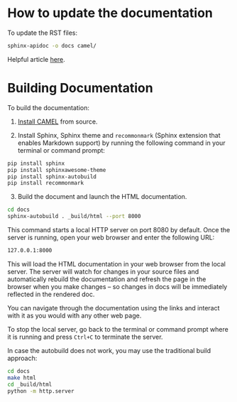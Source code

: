 # How to update the documentation

To update the RST files:
```bash
sphinx-apidoc -o docs camel/
```

Helpful article [here](https://towardsdatascience.com/documenting-python-code-with-sphinx-554e1d6c4f6d).

# Building Documentation

To build the documentation:

1. [Install CAMEL](https://github.com/camel-ai/camel/blob/master/README.md) from source.

2. Install Sphinx, Sphinx theme and `recommonmark` (Sphinx extension that enables Markdown support) by running the following command in your terminal or command prompt:
```bash
pip install sphinx
pip install sphinxawesome-theme
pip install sphinx-autobuild
pip install recommonmark
```

3. Build the document and launch the HTML documentation.
```bash
cd docs
sphinx-autobuild . _build/html --port 8000
```

This command starts a local HTTP server on port 8080 by default. Once the server is running, open your web browser and enter the following URL:
```bash
127.0.0.1:8000
```
This will load the HTML documentation in your web browser from the local server. The server will watch for changes in your source files and automatically rebuild the documentation and refresh the page in the browser when you make changes – so changes in docs will be immediately reflected in the rendered doc.

You can navigate through the documentation using the links and interact with it as you would with any other web page.

To stop the local server, go back to the terminal or command prompt where it is running and press `Ctrl+C` to terminate the server.

In case the autobuild does not work, you may use the traditional build approach:
```bash
cd docs
make html
cd _build/html
python -m http.server
```

